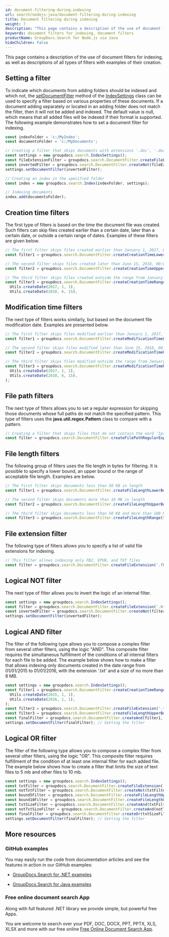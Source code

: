 ```yaml
---
id: document-filtering-during-indexing
url: search/nodejs-java/document-filtering-during-indexing
title: Document filtering during indexing
weight: 7
description: "This page contains a description of the use of document filters for indexing, as well as descriptions of all types of filters with examples of their creation."
keywords: document filters for indexing, document filters
productName: GroupDocs.Search for Node.js via Java
hideChildren: False
---
```

This page contains a description of the use of document filters for indexing, as well as descriptions of all types of filters with examples of their creation.

## Setting a filter

To indicate which documents from adding folders should be indexed and which not, the [setDocumentFilter](https://reference.groupdocs.com/search/nodejs-java/com.groupdocs.search/IndexSettings#setDocumentFilter(com.groupdocs.search.DocumentFilter)) method of the [IndexSettings](https://reference.groupdocs.com/search/nodejs-java/com.groupdocs.search/IndexSettings) class can be used to specify a filter based on various properties of these documents. If a document adding separately or located in an adding folder does not match the filter, then it will not be added and indexed. The default value is null, which means that all added files will be indexed if their format is supported. The following example demonstrates how to set a document filter for indexing.

```javascript
const indexFolder = 'c:/MyIndex';
const documentsFolder = 'c:/MyDocuments';

// Creating a filter that skips documents with extensions '.doc', '.docx', '.rtf'
const settings = new groupdocs.search.IndexSettings();
const fileExtensionFilter = groupdocs.search.DocumentFilter.createFileExtension('.doc', '.docx', '.rtf'); // Creating file extension filter that allows only specified extensions
const invertedFilter = groupdocs.search.DocumentFilter.createNot(fileExtensionFilter); // Inverting file extension filter to allow all extensions except specified ones
settings.setDocumentFilter(invertedFilter);

// Creating an index in the specified folder
const index = new groupdocs.search.Index(indexFolder, settings);

// Indexing documents
index.add(documentsFolder);
```

## Creation time filters

The first type of filters is based on the time the document file was created. Such filters can skip files created earlier than a certain date, later than a certain date, or outside a certain range of dates. Examples of these filters are given below.

```javascript
// The first filter skips files created earlier than January 1, 2017, 00:00:00 a.m.
const filter1 = groupdocs.search.DocumentFilter.createCreationTimeLowerBound(Utils.createDate(2017, 1, 1));

// The second filter skips files created later than June 15, 2018, 00:00:00 a.m.
const filter2 = groupdocs.search.DocumentFilter.createCreationTimeUpperBound(Utils.createDate(2018, 6, 15));

// The third filter skips files created outside the range from January 1, 2017, 00:00:00 a.m. to June 15, 2018, 00:00:00 a.m.
const filter3 = groupdocs.search.DocumentFilter.createCreationTimeRange(
  Utils.createDate(2017, 1, 1),
  Utils.createDate(2018, 6, 15),
```

## Modification time filters

The next type of filters works similarly, but based on the document file modification date. Examples are presented below.

```javascript
// The first filter skips files modified earlier than January 1, 2017, 00:00:00 a.m.
const filter1 = groupdocs.search.DocumentFilter.createModificationTimeLowerBound(Utils.createDate(2017, 1, 1));

// The second filter skips files modified later than June 15, 2018, 00:00:00 a.m.
const filter2 = groupdocs.search.DocumentFilter.createModificationTimeUpperBound(Utils.createDate(2018, 6, 15));

// The third filter skips files modified outside the range from January 1, 2017, 00:00:00 a.m. to June 15, 2018, 00:00:00 a.m.
const filter3 = groupdocs.search.DocumentFilter.createModificationTimeRange(
  Utils.createDate(2017, 1, 1),
  Utils.createDate(2018, 6, 15),
);
```

## File path filters

The next type of filters allows you to set a regular expression for skipping those documents whose full paths do not match the specified pattern. This type of filters uses the **java.util.regex.Pattern** class to compare with a pattern.

```javascript
// Creating a filter that skips files that do not contain the word 'Ipsum' in their paths
const filter = groupdocs.search.DocumentFilter.createFilePathRegularExpression('Ipsum', java.getStaticFieldValue('java.util.regex.Pattern', 'CASE_INSENSITIVE'));
```

## File length filters

The following group of filters uses the file length in bytes for filtering. It is possible to specify a lower bound, an upper bound or the range of acceptable file length. Examples are below.

```javascript
// The first filter skips documents less than 50 KB in length
const filter1 = groupdocs.search.DocumentFilter.createFileLengthLowerBound(50 * 1024);

// The second filter skips documents more than 10 MB in length
const filter2 = groupdocs.search.DocumentFilter.createFileLengthUpperBound(10 * 1024 * 1024);

// The third filter skips documents less than 50 KB and more than 100 KB in length
const filter3 = groupdocs.search.DocumentFilter.createFileLengthRange(50 * 1024, 100 * 1024);
```

## File extension filter

The following type of filters allows you to specify a list of valid file extensions for indexing.

```javascript
// This filter allows indexing only FB2, EPUB, and TXT files
const filter = groupdocs.search.DocumentFilter.createFileExtension('.fb2', '.epub', '.txt');
```

## Logical NOT filter

The next type of filter allows you to invert the logic of an internal filter.

```javascript
const settings = new groupdocs.search.IndexSettings();
const filter = groupdocs.search.DocumentFilter.createFileExtension('.htm', '.html', '.pdf');
const invertedFilter = groupdocs.search.DocumentFilter.createNot(filter); // Inverting file extension filter to allow all extensions except of HTM, HTML, and PDF
settings.setDocumentFilter(invertedFilter);
```

## Logical AND filter

The filter of the following type allows you to compose a complex filter from several other filters, using the logic "AND". This composite filter requires the simultaneous fulfillment of the conditions of all internal filters for each file to be added. The example below shows how to make a filter that allows indexing only documents created in the date range from 01/01/2015 to 01/01/2016, with the extension '.txt' and a size of no more than 8 MB.

```javascript
const settings = new groupdocs.search.IndexSettings();
const filter1 = groupdocs.search.DocumentFilter.createCreationTimeRange(
  Utils.createDate(2015, 1, 1),
  Utils.createDate(2016, 1, 1),
);
const filter2 = groupdocs.search.DocumentFilter.createFileExtension('.txt');
const filter3 = groupdocs.search.DocumentFilter.createFileLengthUpperBound(8 * 1024 * 1024);
const finalFilter = groupdocs.search.DocumentFilter.createAnd(filter1, filter2, filter3);
settings.setDocumentFilter(finalFilter); // Setting the filter
```

## Logical OR filter

The filter of the following type allows you to compose a complex filter from several other filters, using the logic "OR". This composite filter requires fulfillment of the condition of at least one internal filter for each added file. The example below shows how to create a filter that limits the size of text files to 5 mb and other files to 10 mb.

```javascript
const settings = new groupdocs.search.IndexSettings();
const txtFilter = groupdocs.search.DocumentFilter.createFileExtension('.txt');
const notTxtFilter = groupdocs.search.DocumentFilter.createNot(txtFilter);
const bound5Filter = groupdocs.search.DocumentFilter.createFileLengthUpperBound(5 * 1024 * 1024);
const bound10Filter = groupdocs.search.DocumentFilter.createFileLengthUpperBound(10 * 1024 * 1024);
const txtSizeFilter = groupdocs.search.DocumentFilter.createAnd(txtFilter, bound5Filter);
const notTxtSizeFilter = groupdocs.search.DocumentFilter.createAnd(notTxtFilter, bound10Filter);
const finalFilter = groupdocs.search.DocumentFilter.createOr(txtSizeFilter, notTxtSizeFilter);
settings.setDocumentFilter(finalFilter); // Setting the filter
```

## More resources

### GitHub examples

You may easily run the code from documentation articles and see the features in action in our GitHub examples:

*   [GroupDocs.Search for .NET examples](https://github.com/groupdocs-search/GroupDocs.Search-for-.NET)
    
*   [GroupDocs.Search for Java examples](https://github.com/groupdocs-search/GroupDocs.Search-for-Java)
    

### Free online document search App

Along with full featured .NET library we provide simple, but powerful free Apps.

You are welcome to search over your PDF, DOC, DOCX, PPT, PPTX, XLS, XLSX and more with our free online [Free Online Document Search App](https://products.groupdocs.app/search).
